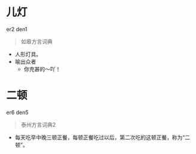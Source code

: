 # 儿灯
er2 den1
> 如皋方言词典
- 人形灯具。
- 喻出众者
  - 你充甚的～吖！


# 二顿
er6 den5
> 泰州方言词典2
- 每天吃早中晚三顿正餐，每顿正餐吃过以后，第二次吃的这顿正餐，称为“二顿”。